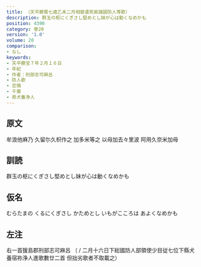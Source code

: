 ```yaml
---
title: （天平勝寳七歳乙未二月相替遣筑紫諸國防人等歌）
description: 群玉の枢にくぎさし堅めとし妹が心は動くなめかも
position: 4390
category: 巻20
version: '1.0'
volume: 20
comparison:
- なし
keywords:
- 天平勝宝７年２月１６日
- 年紀
- 作者：刑部志可麻呂
- 防人歌
- 恋情
- 千葉
- 県犬養浄人
---
```


## 原文

牟浪他麻乃 久留尓久枳作之 加多米等之 以母加去々里波 阿用久奈米加母

## 訓読

群玉の枢にくぎさし堅めとし妹が心は動くなめかも

## 仮名

むらたまの くるにくぎさし かためとし いもがこころは あよくなめかも

## 左注

右一首猨島郡刑部志可麻呂 （ / 二月十六日下総國防人部領使少目従七位下縣犬養宿祢浄人進歌數廿二首 但拙劣歌者不取載之）
